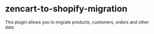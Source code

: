 # zencart-to-shopify-migration
This plugin allows you to migrate products, customers, orders and other data
